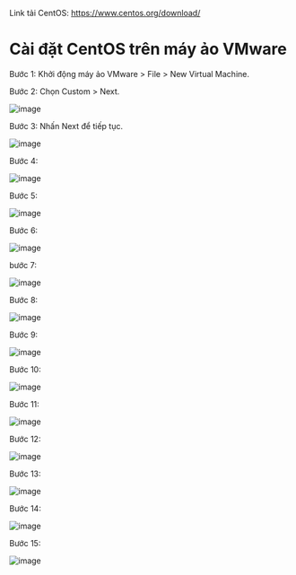 Link tải CentOS: https://www.centos.org/download/

# Cài đặt CentOS trên máy ảo VMware

Bước 1: Khởi động máy ảo VMware > File > New Virtual Machine.

Bước 2: Chọn Custom > Next.

![image](https://user-images.githubusercontent.com/111716161/187147358-81472540-f627-44bc-aa54-872777c3928a.png)

Bước 3: Nhấn Next để tiếp tục.

![image](https://user-images.githubusercontent.com/111716161/187147450-e85d53b3-20ea-4b33-bd0d-7c97c25ee856.png)


Bước 4: 

![image](https://user-images.githubusercontent.com/111716161/187147750-12586bd7-b982-420b-b54c-b8ea9a071cb4.png)

Bước 5: 

![image](https://user-images.githubusercontent.com/111716161/187147904-91cd276b-0958-40f8-8659-3f9d346f4dd6.png)

Bước 6: 

![image](https://user-images.githubusercontent.com/111716161/187147989-65012a84-814a-4df0-89ca-5c1dae5bca60.png)

bước 7: 

![image](https://user-images.githubusercontent.com/111716161/187148058-650b3b35-154e-435f-8c18-f46729fe9392.png)

Bước 8: 

![image](https://user-images.githubusercontent.com/111716161/187148166-0fdf43e6-81e6-40e5-a567-7656b37b22f6.png)

Bước 9:

![image](https://user-images.githubusercontent.com/111716161/187148832-c43e563e-24ce-4feb-a3ba-6436faa82c07.png)

Bước 10: 

![image](https://user-images.githubusercontent.com/111716161/187148914-4916c105-c463-4fe4-96bd-9c0759df1028.png)

Bước 11: 

![image](https://user-images.githubusercontent.com/111716161/187148954-704c6b58-2bbb-46e3-ba89-40d21213389c.png)

Bước 12: 

![image](https://user-images.githubusercontent.com/111716161/187149107-3d4624aa-af39-422c-8dfc-d9e2dc9543ef.png)

Bước 13: 

![image](https://user-images.githubusercontent.com/111716161/187149185-bd777f9d-fe0f-4214-971c-b83d856a9239.png)

Bước 14: 

![image](https://user-images.githubusercontent.com/111716161/187149235-0f2c43ae-9db0-478c-aca3-5cde57d00dfa.png)

Bước 15: 

![image](https://user-images.githubusercontent.com/111716161/187149532-1b4ca090-3771-4eb1-affa-6eeecaeffd27.png)

